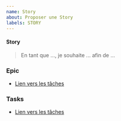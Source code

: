 ```yaml
---
name: Story
about: Proposer une Story
labels: STORY
---
```


#### Story

> En tant que ..., je souhaite ... afin de ...

### Epic

- [Lien vers les tâches](#mon-lien)

### Tasks

- [Lien vers les tâches](#mon-lien)
